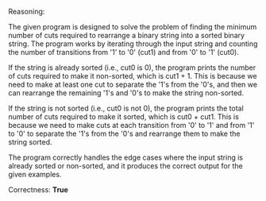 Reasoning:

The given program is designed to solve the problem of finding the minimum number of cuts required to rearrange a binary string into a sorted binary string. The program works by iterating through the input string and counting the number of transitions from '1' to '0' (cut1) and from '0' to '1' (cut0). 

If the string is already sorted (i.e., cut0 is 0), the program prints the number of cuts required to make it non-sorted, which is cut1 + 1. This is because we need to make at least one cut to separate the '1's from the '0's, and then we can rearrange the remaining '1's and '0's to make the string non-sorted.

If the string is not sorted (i.e., cut0 is not 0), the program prints the total number of cuts required to make it sorted, which is cut0 + cut1. This is because we need to make cuts at each transition from '0' to '1' and from '1' to '0' to separate the '1's from the '0's and rearrange them to make the string sorted.

The program correctly handles the edge cases where the input string is already sorted or non-sorted, and it produces the correct output for the given examples.

Correctness: **True**